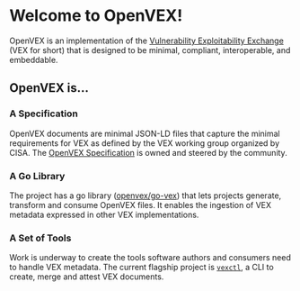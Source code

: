 # Welcome to OpenVEX!

OpenVEX is an implementation of the
[Vulnerability Exploitability Exchange](https://www.ntia.gov/files/ntia/publications/vex_one-page_summary.pdf)
(VEX for short) that is designed to be minimal, compliant, interoperable, and
embeddable.

## OpenVEX is...

### A Specification

OpenVEX documents are minimal JSON-LD files that capture the minimal requirements
for VEX as defined by the VEX working group organized by CISA. The
[OpenVEX Specification](https://github.com/openvex/spec/blob/main/OPENVEX-SPEC.md)
is owned and steered by the community.

### A Go Library

The project has a go library
([openvex/go-vex](https://github.com/openvex/go-vex)) that lets projects generate,
transform and consume OpenVEX files. It enables the ingestion of VEX metadata
expressed in other VEX implementations.

### A Set of Tools

Work is underway to create the tools software authors and consumers need to
handle VEX metadata. The current flagship project is
[`vexctl`](https://github.com/openvex/vexctl), a CLI to create, merge and
attest VEX documents.
